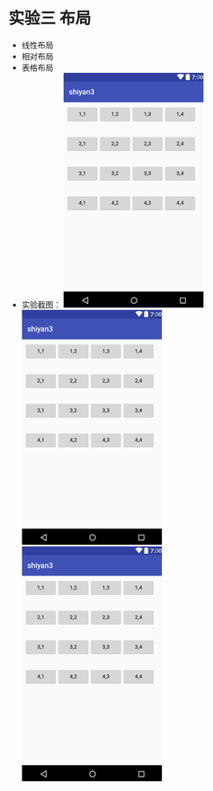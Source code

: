 # 实验三 布局
* 线性布局
* 相对布局
* 表格布局
* 实验截图：
![](https://github.com/Haseus/UILayoutTest/blob/master/1.png)
![](https://github.com/Haseus/UILayoutTest/blob/master/1.png)
![](https://github.com/Haseus/UILayoutTest/blob/master/1.png)
